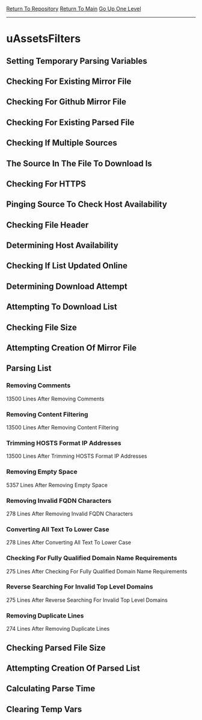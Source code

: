 [Return To Repository](https://github.com/deathbybandaid/piholeparser/)
[Return To Main](https://github.com/deathbybandaid/piholeparser/blob/master/RecentRunLogs/Mainlog.md)
[Go Up One Level](https://github.com/deathbybandaid/piholeparser/blob/master/RecentRunLogs/TopLevelScripts/30-Processing-External-Blacklists.md)
____________________________________
# uAssetsFilters
## Setting Temporary Parsing Variables
## Checking For Existing Mirror File
## Checking For Github Mirror File
## Checking For Existing Parsed File
## Checking If Multiple Sources
## The Source In The File To Download Is
## Checking For HTTPS
## Pinging Source To Check Host Availability
## Checking File Header
## Determining Host Availability
## Checking If List Updated Online
## Determining Download Attempt
## Attempting To Download List
## Checking File Size
## Attempting Creation Of Mirror File
## Parsing List
### Removing Comments
13500 Lines After Removing Comments
### Removing Content Filtering
13500 Lines After Removing Content Filtering
### Trimming HOSTS Format IP Addresses
13500 Lines After Trimming HOSTS Format IP Addresses
### Removing Empty Space
5357 Lines After Removing Empty Space
### Removing Invalid FQDN Characters
278 Lines After Removing Invalid FQDN Characters
### Converting All Text To Lower Case
278 Lines After Converting All Text To Lower Case
### Checking For Fully Qualified Domain Name Requirements
275 Lines After Checking For Fully Qualified Domain Name Requirements
### Reverse Searching For Invalid Top Level Domains
275 Lines After Reverse Searching For Invalid Top Level Domains
### Removing Duplicate Lines
274 Lines After Removing Duplicate Lines
## Checking Parsed File Size
## Attempting Creation Of Parsed List
## Calculating Parse Time
## Clearing Temp Vars
